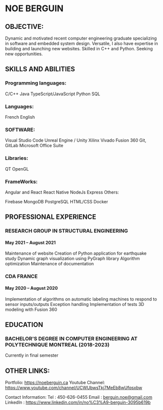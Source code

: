 # NOE BERGUIN

## OBJECTIVE: 
Dynamic and motivated recent computer engineering graduate specializing in software and embedded system design. Versatile, I also have expertise in building and launching new websites. Skilled in C++ and Python. Seeking new opportunities.

## SKILLS AND ABILITIES

### Programming languages:

C/C++
Java
TypeScript/JavaScript
Python
SQL
### Languages:

French
English
### SOFTWARE:

Visual Studio Code
Unreal Engine / Unity
Xilinx Vivado
Fusion 360
Git, GitLab
Microsoft Office Suite
### Libraries:

QT
OpenGL
### FrameWorks:

Angular and React
React Native
NodeJs
Express
Others:

Firebase
MongoDB
PostgreSQL
HTML/CSS
Docker
## PROFESSIONAL EXPERIENCE

### RESEARCH GROUP IN STRUCTURAL ENGINEERING
#### May 2021 – August 2021

Maintenance of website
Creation of Python application for earthquake study
Dynamic graph visualization using PyGraph library
Algorithm optimization
Maintenance of documentation
### CDA FRANCE
#### May 2020 – August 2020

Implementation of algorithms on automatic labeling machines to respond to sensor inputs/outputs
Exception handling
Implementation of tests
3D modeling with Fusion 360
## EDUCATION

### BACHELOR'S DEGREE IN COMPUTER ENGINEERING AT POLYTECHNIQUE MONTREAL (2018-2023)
Currently in final semester

## OTHER LINKS:
Portfolio: https://noeberguin.ca
Youtube Channel: https://www.youtube.com/channel/UCWUbwsTkj7MeEb8wUfqsxbw

Contact Information:
Tel : 450-626-0455
Email : berguin.noe@gmail.com
LinkedIn : https://www.linkedin.com/in/no%C3%A9-berguin-3095b619b
